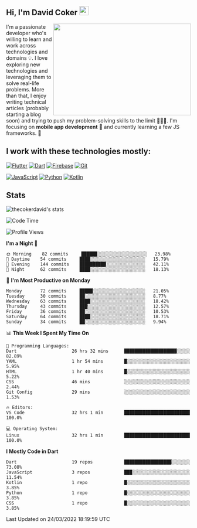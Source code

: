 ## Hi, I'm David Coker <img src="https://raw.githubusercontent.com/thecokerdavid/thecokerdavid/main/gifs/wave.gif" width="25px">
<img align="right" height="250" width="375" alt="" src="https://raw.githubusercontent.com/thecokerdavid/thecokerdavid/main/gifs/reminisce.gif" width="25px">

<p>I'm a passionate developer who's willing to learn and work across technologies and domains 💡. I love exploring new technologies and leveraging them to solve real-life problems. More than that, I enjoy writing technical articles (probably starting a blog soon) and trying to push my problem-solving skills to the limit  👨🏻‍💻. I'm focusing on <strong>mobile app development</strong> 📱 and currently learning a few JS frameworks. 🤪</p>

## I work with these technologies mostly:

[![Flutter](https://img.shields.io/badge/-Flutter-blue?style=for-the-badge&logo=flutter&logoColor=ffffff)](https://www.flutter.dev/)
[![Dart](https://img.shields.io/badge/-Dart-ffffff?style=for-the-badge&logo=dart&logoColor=blue)](https://www.dart.dev/)
[![Firebase](https://img.shields.io/badge/-Firebase-%23FBB741?style=for-the-badge&logo=firebase&logoColor=FBB741&labelColor=%23ffffff&color=%23FBB741)](https://www.firebase.google.com/)
[![Git](https://img.shields.io/badge/-Git-EB5C38?style=for-the-badge&logo=git&logoColor=%23ffffff)](https://git-scm.com/)

[![JavaScript](https://img.shields.io/badge/-JavaScript-F7DF1E?style=for-the-badge&logo=javascript&logoColor=000000&labelColor=F7DF1E&color=F7DF1E)](https://www.javascript.com/)
[![Python](https://img.shields.io/badge/-Python-yellow?style=for-the-badge&logo=python&logoColor=yellow&labelColor=blue&color=blue)](https://www.python.org/)
[![Kotlin](https://img.shields.io/badge/-Kotlin-7F52FF?style=for-the-badge&logo=Kotlin&logoColor=ffffff)](https://www.kotlinlang.com/)

## Stats

<p><img src="https://github-readme-stats.vercel.app/api?username=thecokerdavid&show_icons=true&hide_border=true&border_radius=10&theme=onedark" alt="thecokerdavid's stats" /></p>

<!--START_SECTION:waka-->
![Code Time](http://img.shields.io/badge/Code%20Time-200%20hrs%2016%20mins-blue)

![Profile Views](http://img.shields.io/badge/Profile%20Views-22-blue)

**I'm a Night 🦉** 

```text
🌞 Morning    82 commits     ██████░░░░░░░░░░░░░░░░░░░   23.98% 
🌆 Daytime    54 commits     ████░░░░░░░░░░░░░░░░░░░░░   15.79% 
🌃 Evening    144 commits    ██████████░░░░░░░░░░░░░░░   42.11% 
🌙 Night      62 commits     ████░░░░░░░░░░░░░░░░░░░░░   18.13%

```
📅 **I'm Most Productive on Monday** 

```text
Monday       72 commits     █████░░░░░░░░░░░░░░░░░░░░   21.05% 
Tuesday      30 commits     ██░░░░░░░░░░░░░░░░░░░░░░░   8.77% 
Wednesday    63 commits     ████░░░░░░░░░░░░░░░░░░░░░   18.42% 
Thursday     43 commits     ███░░░░░░░░░░░░░░░░░░░░░░   12.57% 
Friday       36 commits     ██░░░░░░░░░░░░░░░░░░░░░░░   10.53% 
Saturday     64 commits     ████░░░░░░░░░░░░░░░░░░░░░   18.71% 
Sunday       34 commits     ██░░░░░░░░░░░░░░░░░░░░░░░   9.94%

```


📊 **This Week I Spent My Time On** 

```text
💬 Programming Languages: 
Dart                     26 hrs 32 mins      ████████████████████░░░░░   82.89% 
YAML                     1 hr 54 mins        █░░░░░░░░░░░░░░░░░░░░░░░░   5.95% 
HTML                     1 hr 40 mins        █░░░░░░░░░░░░░░░░░░░░░░░░   5.22% 
CSS                      46 mins             ░░░░░░░░░░░░░░░░░░░░░░░░░   2.44% 
Git Config               29 mins             ░░░░░░░░░░░░░░░░░░░░░░░░░   1.53%

🔥 Editors: 
VS Code                  32 hrs 1 min        █████████████████████████   100.0%

💻 Operating System: 
Linux                    32 hrs 1 min        █████████████████████████   100.0%

```

**I Mostly Code in Dart** 

```text
Dart                     19 repos            ██████████████████░░░░░░░   73.08% 
JavaScript               3 repos             ███░░░░░░░░░░░░░░░░░░░░░░   11.54% 
Kotlin                   1 repo              █░░░░░░░░░░░░░░░░░░░░░░░░   3.85% 
Python                   1 repo              █░░░░░░░░░░░░░░░░░░░░░░░░   3.85% 
CSS                      1 repo              █░░░░░░░░░░░░░░░░░░░░░░░░   3.85%

```



 Last Updated on 24/03/2022 18:19:59 UTC
<!--END_SECTION:waka-->

<!-- ### Hi there 👋

<img align="center" src="/github-metrics.svg" alt="David Coker's Stats"> -->

<!-- ![David Coker's Most used languages](https://github-readme-stats.vercel.app/api/top-langs?username=thecokerdavid&layout=compact&show_icons=true&count_private=true&theme=gotham) -->
